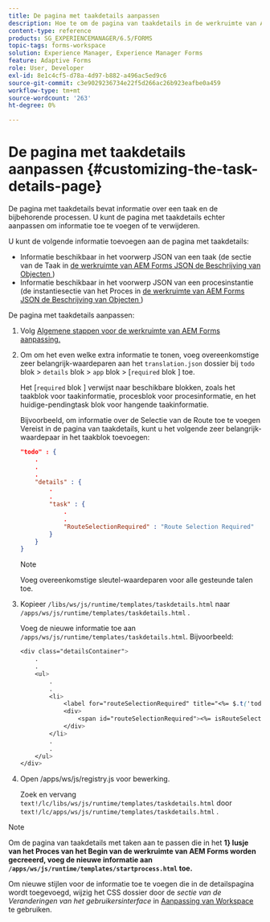 ```yaml
---
title: De pagina met taakdetails aanpassen
description: Hoe te om de pagina van taakdetails in de werkruimte van AEM Forms aan te passen om de standaardinformatie te wijzigen die over een taak wordt getoond.
content-type: reference
products: SG_EXPERIENCEMANAGER/6.5/FORMS
topic-tags: forms-workspace
solution: Experience Manager, Experience Manager Forms
feature: Adaptive Forms
role: User, Developer
exl-id: 8e1c4cf5-d78a-4d97-b882-a496ac5ed9c6
source-git-commit: c3e9029236734e22f5d266ac26b923eafbe0a459
workflow-type: tm+mt
source-wordcount: '263'
ht-degree: 0%

---
```


# De pagina met taakdetails aanpassen {#customizing-the-task-details-page}

De pagina met taakdetails bevat informatie over een taak en de bijbehorende processen. U kunt de pagina met taakdetails echter aanpassen om informatie toe te voegen of te verwijderen.

U kunt de volgende informatie toevoegen aan de pagina met taakdetails:

* Informatie beschikbaar in het voorwerp JSON van een taak (de sectie van de Taak in [ de werkruimte van AEM Forms JSON de Beschrijving van Objecten ](/help/forms/using/html-workspace-json-object-description.md))
* Informatie beschikbaar in het voorwerp JSON van een procesinstantie (de instantiesectie van het Proces in [ de werkruimte van AEM Forms JSON de Beschrijving van Objecten ](/help/forms/using/html-workspace-json-object-description.md))

De pagina met taakdetails aanpassen:

1. Volg [ Algemene stappen voor de werkruimte van AEM Forms aanpassing.](/help/forms/using/generic-steps-html-workspace-customization.md)
1. Om om het even welke extra informatie te tonen, voeg overeenkomstige zeer belangrijk-waardeparen aan het `translation.json` dossier bij `todo` blok > `details` blok > `app` blok > [`required` blok ] toe.

   Het [`required` blok ] verwijst naar beschikbare blokken, zoals het taakblok voor taakinformatie, procesblok voor procesinformatie, en het huidige-pendingtask blok voor hangende taakinformatie.

   Bijvoorbeeld, om informatie over de Selectie van de Route toe te voegen Vereist in de pagina van taakdetails, kunt u het volgende zeer belangrijk-waardepaar in het taakblok toevoegen:

   ```json
   "todo" : {
       .
       .
       .
       "details" : {
           .
           .
           "task" : {
               .
               .
               "RouteSelectionRequired" : "Route Selection Required"
           }
       }
   }
   ```

   >[!NOTE]
   >
   >Voeg overeenkomstige sleutel-waardeparen voor alle gesteunde talen toe.

1. Kopieer `/libs/ws/js/runtime/templates/taskdetails.html` naar `/apps/ws/js/runtime/templates/taskdetails.html` .

   Voeg de nieuwe informatie toe aan `/apps/ws/js/runtime/templates/taskdetails.html`. Bijvoorbeeld:

   ```css
   <div class="detailsContainer">
       .
       .
       <ul>
           .
           .
           <li>
               <label for="routeSelectionRequired" title="<%= $.t('todo.details.task.RouteSelectionRequired')%>"><%= $.t('todo.details.task.RouteSelectionRequired')%></label>
               <div>
                   <span id="routeSelectionRequired"><%= isRouteSelectionRequired != null ? isRouteSelectionRequired : ''%></span>
               </div>
           </li>
           .
           .
       </ul>
   </div>
   ```

1. Open /apps/ws/js/registry.js voor bewerking.

   Zoek en vervang `text!/lc/libs/ws/js/runtime/templates/taskdetails.html` door `text!/lc/apps/ws/js/runtime/templates/taskdetails.html` .

>[!NOTE]
>
>Om de pagina van taakdetails met taken aan te passen die in het **1&rbrace; lusje van het Proces van het Begin van de werkruimte van AEM Forms worden gecreeerd, voeg de nieuwe informatie aan `/apps/ws/js/runtime/templates/startprocess.html` toe.**
>
>Om nieuwe stijlen voor de informatie toe te voegen die in de detailspagina wordt toegevoegd, wijzig het CSS dossier door de *sectie van de Veranderingen van het gebruikersinterface* in [ Aanpassing van Workspace ](changing-locale-user-interface.md) te gebruiken.

